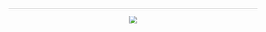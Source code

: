 
____________________________________________________________________________________________________________________________________________________________________________________
<p align="center">
  <a href="https://skillicons.dev">
    <img src="https://skillicons.dev/icons?i=git,angular,java,postgres,linux" />
  </a>
</p>
